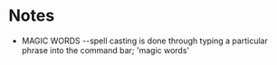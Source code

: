 

# Notes

* MAGIC WORDS --spell casting is done through typing a particular phrase into the command bar; 'magic words'